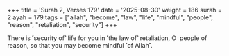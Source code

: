 +++
title = 'Surah 2, Verses 179'
date = '2025-08-30'
weight = 186
surah = 2
ayah = 179
tags = ["allah", "become", "law", "life", "mindful", "people", "reason", "retaliation", "security"]
+++

There is ˹security of˺ life for you in ˹the law of˺ retaliation, O  people of reason, so that you may become mindful ˹of Allah˺.